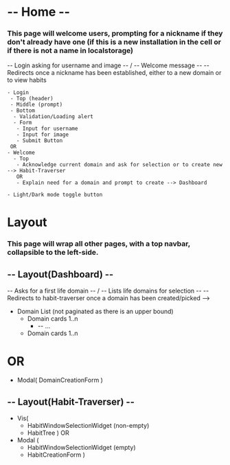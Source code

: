 # -- Home --

### This page will welcome users, prompting for a nickname if they don't already have one (if this is a new installation in the cell or if there is not a name in localstorage)

  -- Login asking for username and image -- / -- Welcome message --
    -- Redirects once a nickname has been established, either to a new domain or to view habits

    - Login
     - Top (header)
     - Middle (prompt)
     - Bottom
      - Validation/Loading alert
      - Form
       - Input for username
       - Input for image
       - Submit Button
     OR
    - Welcome
      - Top
       - Acknowledge current domain and ask for selection or to create new --> Habit-Traverser
       OR
       - Explain need for a domain and prompt to create --> Dashboard

    - Light/Dark mode toggle button

# Layout

### This page will wrap all other pages, with a top navbar, collapsible to the left-side.

## -- Layout(Dashboard) --

  -- Asks for a first life domain -- / -- Lists life domains for selection --
  -- Redirects to habit-traverser once a domain has been created/picked -->

- Domain List (not paginated as there is an upper bound)
  - Domain cards 1..n
    - -- ...
  - Domain cards 1..n

# OR

- Modal(
  DomainCreationForm
  )

## -- Layout(Habit-Traverser) --

  <!-- -- Asks for a first habit -- // -- Shows the full habit tree (must be loaded first)
  -- Allows th -->

- Vis(
  - HabitWindowSelectionWidget (non-empty)
  - HabitTree
    )
    OR
- Modal (
  - HabitWindowSelectionWidget (empty)
  - HabitCreationForm
    )
